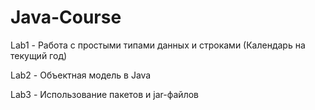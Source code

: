 # Java-Course
Lab1 - Работа с простыми типами данных и строками (Календарь на текущий год)

Lab2 - Объектная модель в Java

Lab3 - Использование пакетов и jar-файлов
